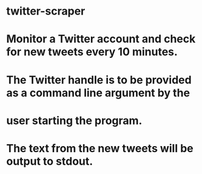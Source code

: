 # twitter-scraper

# Monitor a Twitter account and check for new tweets every 10 minutes.
# The Twitter handle is to be provided as a command line argument by the
# user starting the program.
# The text from the new tweets will be output to stdout.
